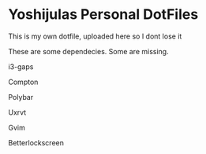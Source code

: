 # Yoshijulas Personal DotFiles
This is my own dotfile, uploaded here so I dont lose it

These are some dependecies.
Some are missing.

i3-gaps 

Compton 

Polybar

Uxrvt

Gvim

Betterlockscreen
